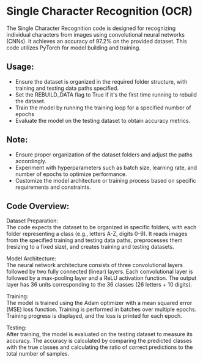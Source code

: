# Single Character Recognition (OCR)

The Single Character Recognition code is designed for recognizing individual characters from images using convolutional neural networks (CNNs). It achieves an accuracy of 97.2% on the provided dataset. This code utilizes PyTorch for model building and training.

## Usage:

- Ensure the dataset is organized in the required folder structure, with training and testing data paths specified.
- Set the REBUILD_DATA flag to True if it's the first time running to rebuild the dataset.
- Train the model by running the training loop for a specified number of epochs
- Evaluate the model on the testing dataset to obtain accuracy metrics.
  

## Note:

- Ensure proper organization of the dataset folders and adjust the paths accordingly.
- Experiment with hyperparameters such as batch size, learning rate, and number of epochs to optimize performance.
- Customize the model architecture or training process based on specific requirements and constraints.





## Code Overview:

Dataset Preparation:</br>
The code expects the dataset to be organized in specific folders, with each folder representing a class (e.g., letters A-Z, digits 0-9).
It reads images from the specified training and testing data paths, preprocesses them (resizing to a fixed size), and creates training and testing datasets.

Model Architecture:</br>
The neural network architecture consists of three convolutional layers followed by two fully connected (linear) layers.
Each convolutional layer is followed by a max-pooling layer and a ReLU activation function.
The output layer has 36 units corresponding to the 36 classes (26 letters + 10 digits).

Training:</br>
The model is trained using the Adam optimizer with a mean squared error (MSE) loss function.
Training is performed in batches over multiple epochs.
Training progress is displayed, and the loss is printed for each epoch.

Testing:</br>
After training, the model is evaluated on the testing dataset to measure its accuracy.
The accuracy is calculated by comparing the predicted classes with the true classes and calculating the ratio of correct predictions to the total number of samples.
